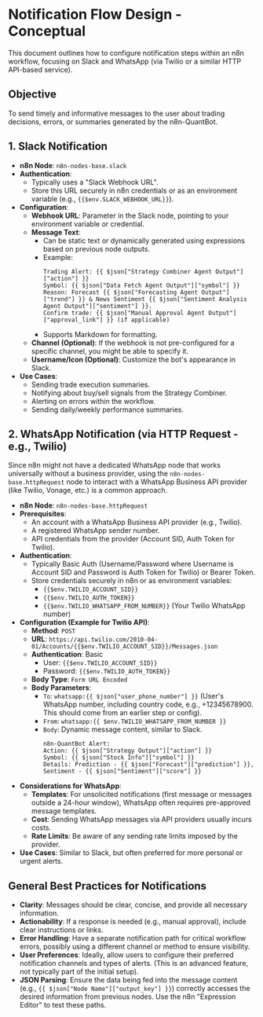 # Notification Flow Design - Conceptual

This document outlines how to configure notification steps within an n8n workflow, focusing on Slack and WhatsApp (via Twilio or a similar HTTP API-based service).

## Objective
To send timely and informative messages to the user about trading decisions, errors, or summaries generated by the n8n-QuantBot.

## 1. Slack Notification

*   **n8n Node**: `n8n-nodes-base.slack`
*   **Authentication**:
    *   Typically uses a "Slack Webhook URL".
    *   Store this URL securely in n8n credentials or as an environment variable (e.g., `{{$env.SLACK_WEBHOOK_URL}}`).
*   **Configuration**:
    *   **Webhook URL**: Parameter in the Slack node, pointing to your environment variable or credential.
    *   **Message Text**:
        *   Can be static text or dynamically generated using expressions based on previous node outputs.
        *   Example:
            ```
            Trading Alert: {{ $json["Strategy Combiner Agent Output"]["action"] }}
            Symbol: {{ $json["Data Fetch Agent Output"]["symbol"] }}
            Reason: Forecast {{ $json["Forecasting Agent Output"]["trend"] }} & News Sentiment {{ $json["Sentiment Analysis Agent Output"]["sentiment"] }}.
            Confirm trade: {{ $json["Manual Approval Agent Output"]["approval_link"] }} (if applicable)
            ```
        *   Supports Markdown for formatting.
    *   **Channel (Optional)**: If the webhook is not pre-configured for a specific channel, you might be able to specify it.
    *   **Username/Icon (Optional)**: Customize the bot's appearance in Slack.
*   **Use Cases**:
    *   Sending trade execution summaries.
    *   Notifying about buy/sell signals from the Strategy Combiner.
    *   Alerting on errors within the workflow.
    *   Sending daily/weekly performance summaries.

## 2. WhatsApp Notification (via HTTP Request - e.g., Twilio)

Since n8n might not have a dedicated WhatsApp node that works universally without a business provider, using the `n8n-nodes-base.httpRequest` node to interact with a WhatsApp Business API provider (like Twilio, Vonage, etc.) is a common approach.

*   **n8n Node**: `n8n-nodes-base.httpRequest`
*   **Prerequisites**:
    *   An account with a WhatsApp Business API provider (e.g., Twilio).
    *   A registered WhatsApp sender number.
    *   API credentials from the provider (Account SID, Auth Token for Twilio).
*   **Authentication**:
    *   Typically Basic Auth (Username/Password where Username is Account SID and Password is Auth Token for Twilio) or Bearer Token.
    *   Store credentials securely in n8n or as environment variables:
        *   `{{$env.TWILIO_ACCOUNT_SID}}`
        *   `{{$env.TWILIO_AUTH_TOKEN}}`
        *   `{{$env.TWILIO_WHATSAPP_FROM_NUMBER}}` (Your Twilio WhatsApp number)
*   **Configuration (Example for Twilio API)**:
    *   **Method**: `POST`
    *   **URL**: `https://api.twilio.com/2010-04-01/Accounts/{{$env.TWILIO_ACCOUNT_SID}}/Messages.json`
    *   **Authentication**: Basic
        *   User: `{{$env.TWILIO_ACCOUNT_SID}}`
        *   Password: `{{$env.TWILIO_AUTH_TOKEN}}`
    *   **Body Type**: `Form URL Encoded`
    *   **Body Parameters**:
        *   `To`: `whatsapp:{{ $json["user_phone_number"] }}` (User's WhatsApp number, including country code, e.g., +12345678900. This should come from an earlier step or config).
        *   `From`: `whatsapp:{{ $env.TWILIO_WHATSAPP_FROM_NUMBER }}`
        *   `Body`: Dynamic message content, similar to Slack.
            ```
            n8n-QuantBot Alert:
            Action: {{ $json["Strategy Output"]["action"] }}
            Symbol: {{ $json["Stock Info"]["symbol"] }}
            Details: Prediction - {{ $json["Forecast"]["prediction"] }}, Sentiment - {{ $json["Sentiment"]["score"] }}
            ```
*   **Considerations for WhatsApp**:
    *   **Templates**: For unsolicited notifications (first message or messages outside a 24-hour window), WhatsApp often requires pre-approved message templates.
    *   **Cost**: Sending WhatsApp messages via API providers usually incurs costs.
    *   **Rate Limits**: Be aware of any sending rate limits imposed by the provider.
*   **Use Cases**: Similar to Slack, but often preferred for more personal or urgent alerts.

## General Best Practices for Notifications
*   **Clarity**: Messages should be clear, concise, and provide all necessary information.
*   **Actionability**: If a response is needed (e.g., manual approval), include clear instructions or links.
*   **Error Handling**: Have a separate notification path for critical workflow errors, possibly using a different channel or method to ensure visibility.
*   **User Preferences**: Ideally, allow users to configure their preferred notification channels and types of alerts. (This is an advanced feature, not typically part of the initial setup).
*   **JSON Parsing**: Ensure the data being fed into the message content (e.g., `{{ $json["Node Name"]["output_key"] }}`) correctly accesses the desired information from previous nodes. Use the n8n "Expression Editor" to test these paths.
